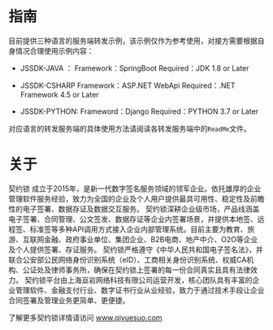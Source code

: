 #  指南
目前提供三种语言的服务端转发示例，该示例仅作为参考使用，对接方需要根据自身情况合理使用示例内容：
-  JSSDK-JAVA ：
Framework：SpringBoot
Required：JDK 1.8 or Later

- JSSDK-CSHARP
Framework：ASP.NET WebApi
Required：.NET Framework 4.5 or Later

- JSSDK-PYTHON:
  Frameword：Django
  Required：PYTHON 3.7 or Later

对应语言的转发服务端的具体使用方法请阅读各转发服务端中的`ReadMe`文件。

# 关于

契约锁 成立于2015年，是新一代数字签名服务领域的领军企业。依托雄厚的企业管理软件服务经验，致力为全国的企业及个人用户提供最具可用性、稳定性及前瞻性的电子签署、数据存证及数据交互服务。 契约锁深耕企业级市场，产品线涵盖电子签署、合同管理、公文签发、数据存证等企业内签署场景，并提供本地签、远程签、标准签等多种API调用方式接入企业内部管理系统。目前主要为教育、旅游、互联网金融、政府事业单位、集团企业、B2B电商、地产中介、O2O等企业及个人提供签署、存证服务。 契约锁严格遵守《中华人民共和国电子签名法》，并联合公安部公民网络身份识别系统（eID）、工商相关身份识别系统、权威CA机构、公证处及律师事务所，确保在契约锁上签署的每一份合同真实且具有法律效力。 契约锁平台由上海亘岩网络科技有限公司运营开发，核心团队具有丰富的企业管理软件、金融支付行业、数字证书行业从业经验，致力于通过技术手段让企业合同签署及管理业务更简单、更便捷。

了解更多契约锁详情请访问 www.qiyuesuo.com